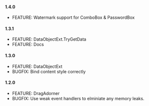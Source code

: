 #### 1.4.0
* FEATURE: Watermark support for ComboBox & PasswordBox

#### 1.3.1
* FEATURE: DataObjectExt.TryGetData
* FEATURE: Docs

#### 1.3.0
* FEATURE: DataObjectExt
* BUGFIX: Bind content style correctly

#### 1.2.0
* FEATURE: DragAdorner
* BUGFIX: Use weak event handlers to elminiate any memory leaks.


